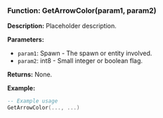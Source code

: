 ### Function: GetArrowColor(param1, param2)

**Description:**
Placeholder description.

**Parameters:**
- `param1`: Spawn - The spawn or entity involved.
- `param2`: int8 - Small integer or boolean flag.

**Returns:** None.

**Example:**

```lua
-- Example usage
GetArrowColor(..., ...)
```
